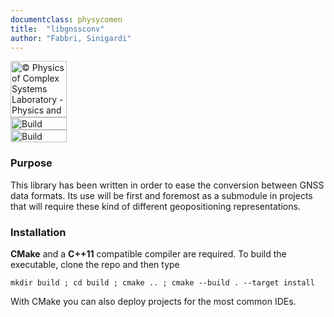 ```yaml
---
documentclass: physycomen
title:  "libgnssconv"
author: "Fabbri, Sinigardi"
---
```


<a href="http://www.physycom.unibo.it"> 
<div class="image">
<img src="https://cdn.rawgit.com/physycom/templates/697b327d/logo_unibo.png" width="90" height="90" alt="© Physics of Complex Systems Laboratory - Physics and Astronomy Department - University of Bologna"> 
</div>
</a>
<a href="https://travis-ci.org/physycom/libgnssconv"> 
<div class="image">
<img src="https://travis-ci.org/physycom/libgnssconv.svg?branch=master" width="90" height="20" alt="Build Status"> 
</div>
</a>
<a href="https://ci.appveyor.com/project/cenit/libgnssconv"> 
<div class="image">
<img src="https://ci.appveyor.com/api/projects/status/39qu0u1lc2w929s3?svg=true" width="90" height="20" alt="Build Status"> 
</div>
</a>


### Purpose
This library has been written in order to ease the conversion between GNSS data formats. Its use will be first and foremost as a submodule in projects that will require these kind of different geopositioning representations.

### Installation
**CMake** and a **C++11** compatible compiler are required. To build the executable, clone the repo and then type  
```
mkdir build ; cd build ; cmake .. ; cmake --build . --target install
```
With CMake you can also deploy projects for the most common IDEs.  



